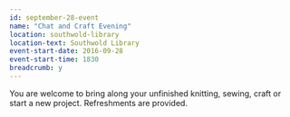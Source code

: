 ```yaml
---
id: september-28-event
name: "Chat and Craft Evening"
location: southwold-library
location-text: Southwold Library
event-start-date: 2016-09-28
event-start-time: 1830
breadcrumb: y
---
```

You are welcome to bring along your unfinished knitting, sewing, craft or start a new
project. Refreshments are provided.
